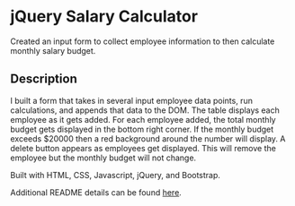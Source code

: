 # jQuery Salary Calculator


Created an input form to collect employee information to then calculate monthly salary budget.


## Description


I built a form that takes in several input employee data points, run calculations, and appends that data to the DOM. The table displays each employee as it gets added. For each employee added, the total monthly budget gets displayed in the bottom right corner. If the monthly budget exceeds $20000 then a red background around the number will display. A delete button appears as employees get displayed. This will remove the employee but the monthly budget will not change.

Built with HTML, CSS, Javascript, jQuery, and Bootstrap.

Additional README details can be found [here](https://github.com/PrimeAcademy/readme-template/blob/master/README.md).
